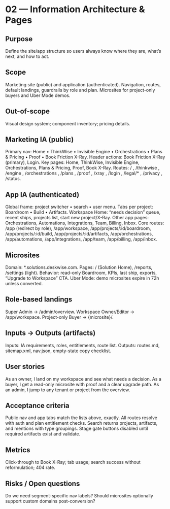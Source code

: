 # 02 — Information Architecture & Pages

## Purpose
Define the site/app structure so users always know where they are, what’s next, and how to act.

## Scope
Marketing site (public) and application (authenticated).
Navigation, routes, default landings, guardrails by role and plan.
Microsites for project-only buyers and Uber Mode demos.

## Out-of-scope
Visual design system; component inventory; pricing details.

## Marketing IA (public)
Primary nav: Home • ThinkWise • Invisible Engine • Orchestrations • Plans & Pricing • Proof • Book Friction X-Ray.
Header actions: Book Friction X-Ray (primary), Login.
Key pages: Home, ThinkWise, Invisible Engine, Orchestrations, Plans & Pricing, Proof, Book X-Ray.
Routes: / , /thinkwise , /engine , /orchestrations , /plans , /proof , /xray , /login , /legal/* , /privacy , /status.

## App IA (authenticated)
Global frame: project switcher • search • user menu.
Tabs per project: Boardroom • Build • Artifacts.
Workspace Home: “needs decision” queue, recent ships, projects list, start new project/X-Ray.
Other app pages: Orchestrations, Automations, Integrations, Team, Billing, Inbox.
Core routes:
/app (redirect by role),
/app/workspace,
/app/projects/:id/boardroom,
/app/projects/:id/build,
/app/projects/:id/artifacts,
/app/orchestrations,
/app/automations,
/app/integrations,
/app/team,
/app/billing,
/app/inbox.

## Microsites
Domain: *.solutions.deskwise.com.
Pages: / (Solution Home), /reports, /settings (light).
Behavior: read-only Boardroom, KPIs, last ship, exports, “Upgrade to Workspace” CTA.
Uber Mode: demo microsites expire in 72h unless converted.

## Role-based landings
Super Admin → /admin/overview.
Workspace Owner/Editor → /app/workspace.
Project-only Buyer → {microsite}/.

## Inputs → Outputs (artifacts)
Inputs: IA requirements, roles, entitlements, route list.
Outputs: routes.md, sitemap.xml, nav.json, empty-state copy checklist.

## User stories
As an owner, I land on my workspace and see what needs a decision.
As a buyer, I get a read-only microsite with proof and a clear upgrade path.
As an admin, I jump to any tenant or project from the overview.

## Acceptance criteria
Public nav and app tabs match the lists above, exactly.
All routes resolve with auth and plan entitlement checks.
Search returns projects, artifacts, and mentions with type groupings.
Stage gate buttons disabled until required artifacts exist and validate.

## Metrics
Click-through to Book X-Ray; tab usage; search success without reformulation; 404 rate.

## Risks / Open questions
Do we need segment-specific nav labels?
Should microsites optionally support custom domains post-conversion?
